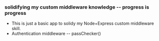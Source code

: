 ### solidifying my custom middleware knowledge -- progress is progress

- This is just a basic app to solidy my Node+Express custom middleware skill.
- Authentication middleware -- passChecker()